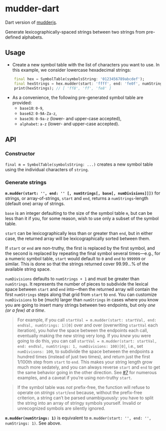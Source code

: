 # mudder-dart

Dart version of [mudderjs](https://github.com/fasiha/mudderjs).

Generate lexicographically-spaced strings between two strings from pre-defined alphabets.

## Usage

- Create a new symbol table with the list of characters you want to use. In this example, we consider lowercase hexadecimal strings:

```dart
    final hex = SymbolTable(symbolsString: '0123456789abcdef');
    final hexStrings = hex.mudder(start: 'ffff', end: 'fe0f', numStrings: 3);
    print(hexStrings); // [ 'ff8', 'ff', 'fe8' ]
```

- As a convenience, the following pre-generated symbol table are provided:
    - `base10`: `0-9`,
    - `base62`: `0-9A-Za-z`,
    - `base36`: `0-9a-z` (lower- and upper-case accepted),
    - `alphabet`: `a-z` (lower- and upper-case accepted).

## API

### Constructor

`final m = SymbolTable(symbolsString: ...)` creates a new symbol table using the individual characters of `string`.

### Generate strings

**`m.mudder(start: '', end: '' [, numStrings[, base[, numDivisions]]])`** for strings, or array-of-strings, `start` and `end`, returns a `numStrings`-length (default one) array of strings.

`base` is an integer defaulting to the size of the symbol table `m`, but can be less than it if you, for some reason, wish to use only a subset of the symbol table.

`start` can be lexicographically less than or greater than `end`, but in either case, the returned array will be lexicographically sorted between them.

If `start` or `end` are non-truthy, the first is replaced by the first symbol, and the second is replaced by repeating the final symbol several times—e.g., 
for a numeric symbol table, `start` would default to `0` and `end` to `999999` or similar. This is done so that the strings returned cover 99.99...% of the available string space.

`numDivisions` defaults to `numStrings + 1` and must be greater than `numStrings`. It represents the number of pieces to subdivide the lexical space between `start` and `end` 
into—then the returned array will contain the first `numStrings` steps along that grid from `start` to `end`. You can customize `numDivisions` to be (much) larger than `numStrings` 
in cases where you know you are going to insert many strings between two endpoints, but only *one (or a few) at a time*.

> For example, if you call `startVal = m.mudder(start: startVal, end: endVal, numStrings: 1)[0]` over and over (overwriting `startVal` each iteration), 
> you *halve* the space between the endpoints each call, eventually making the new string very long. 
> If you *knew* you were going to do this, you can call `startVal = m.mudder(start: startVal, end: endVal, numStrings: 1, numDivisions: 100)[0]`, i.e., set `numDivisons: 100`, 
> to subdivide the space between the endpoints a hundred times (instead of just two times), and return just the first 1/100th step from `start` to `end`. 
> This makes your string length grow much more sedately, and you can always reverse `start` and `end` to get the same behavior going in the other direction. 
> See [#7](https://github.com/fasiha/mudderjs/issues/7) for numerous examples, and a caveat if you’re using non-truthy `start`.

> If the symbol table was *not* prefix-free, the function will refuse to operate on *strings* `start`/`end` because, without the prefix-free criterion, 
> a string can’t be parsed unambiguously: you have to split the string into an array of stringy symbols yourself. Invalid or unrecognized symbols are silently ignored.

**`m.mudder(numStrings: 1)`** is equivalent to `m.mudder(start: '', end: '', numStrings: 1)`. See above.

